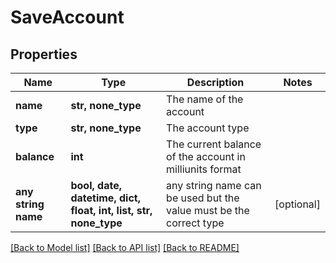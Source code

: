 # SaveAccount


## Properties
Name | Type | Description | Notes
------------ | ------------- | ------------- | -------------
**name** | **str, none_type** | The name of the account | 
**type** | **str, none_type** | The account type | 
**balance** | **int** | The current balance of the account in milliunits format | 
**any string name** | **bool, date, datetime, dict, float, int, list, str, none_type** | any string name can be used but the value must be the correct type | [optional]

[[Back to Model list]](../README.md#documentation-for-models) [[Back to API list]](../README.md#documentation-for-api-endpoints) [[Back to README]](../README.md)



